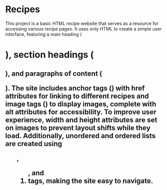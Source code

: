 # Recipes
This project is a basic HTML recipe website that serves as a resource for accessing various recipe pages. It uses only HTML to create a simple user interface, featuring a main heading (<h1>), section headings (<h2>), and paragraphs of content (<p>). The site includes anchor tags (<a>) with href attributes for linking to different recipes and image tags (<img>) to display images, complete with alt attributes for accessibility. To improve user experience, width and height attributes are set on images to prevent layout shifts while they load. Additionally, unordered and ordered lists are created using <ul>, <ol>, and <li> tags, making the site easy to navigate.